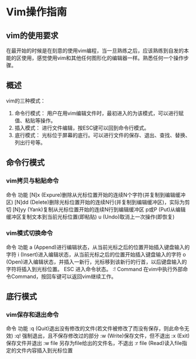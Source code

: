 # Vim操作指南
## vim的使用要求
在最开始的时候是在刻意的使用vim编程，当一旦熟练之后，应该熟练到自发的本能的区使用，感觉使用vim和其他任何图形化的编辑器一样。熟悉任何一个操作步骤。

## 概述
vim的三种模式：
1. 命令行模式：
用户在用vim编辑文件时，最初进入的为该模式，可以进行赋值、粘贴等操作。
2. 插入模式：
进行文件编辑，按ESC键可以回到命令行模式。
3. 底行模式：
光标位于屏幕的底行。可以进行文件的保存、退出、查找、替换、列出行号等。

## 命令行模式

### vim拷贝与粘贴命令
命令     功能
[N]x     (Expure)删除从光标位置开始的连续N个字符(并复制到编辑缓冲区)
[N]dd    (Delete)删除光标位置开始的连续N行(并复制到编辑缓冲区)，实际为剪切
[N]yy    (Yank)复制从光标位置开始的连续N行到编辑缓冲区
p或P     (Put)从编辑缓冲区复制文本到当前光标位置(即粘贴)
u        (Undo)取消上一次操作(即恢复)

### vim模式切换命令
命令   功能
a     (Append)进行编辑状态，从当前光标之后的位置开始插入键盘输入的字符
i     (Insert)进入编辑状态，从当前光标之后的位置开始插入键盘输入的字符
o     (Open)进入编辑状态，并插入一新行，光标移到该新行的行首，以后键盘输入的字符将插入到光标位置。
ESC   进入命令状态。
:! Command 在vim中执行外部命令Command，按回车键可以返回vim继续工作。


## 底行模式

### vim保存和退出命令
命令  功能
:q    (Quit)退出没有修改的文件(若文件被修改了而没有保存，则此命令无效)
:q!   强制退出，且不保存修改过的部分
:w    (Write)保存文件，但不退出
:x    (Exit)保存文件并退出
:w file 另存为file给出的文件名，不退出
:r file (Read)读入file指定的文件内容插入到光标位置

